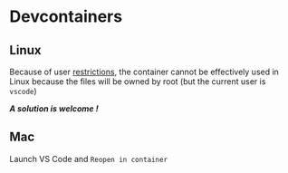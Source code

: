 # Devcontainers



## Linux

Because of user [restrictions](https://code.visualstudio.com/remote/advancedcontainers/add-nonroot-user), the container cannot be effectively used in Linux 
because the files will be owned by root (but the current user is `vscode`)

***A solution is welcome !***

## Mac

Launch VS Code and `Reopen in container`